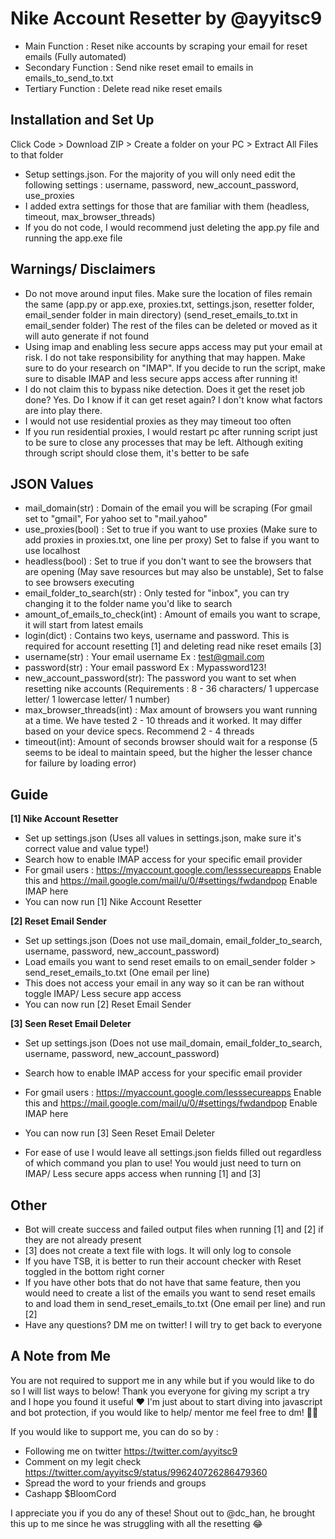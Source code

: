 Nike Account Resetter by @ayyitsc9
==========

- Main Function : Reset nike accounts by scraping your email for reset emails (Fully automated)
- Secondary Function :  Send nike reset email to emails in emails_to_send_to.txt
- Tertiary Function : Delete read nike reset emails


Installation and Set Up
------------
Click Code > Download ZIP > Create a folder on your PC > Extract All Files to that folder

- Setup settings.json. For the majority of you will only need edit the following settings : username, password, new_account_password, use_proxies
- I added extra settings for those that are familiar with them (headless, timeout, max_browser_threads)
- If you do not code, I would recommend just deleting the app.py file and running the app.exe file


Warnings/ Disclaimers
------------
- Do not move around input files. Make sure the location of files remain the same (app.py or app.exe, proxies.txt, settings.json, resetter folder, email_sender folder in main directory) (send_reset_emails_to.txt in email_sender folder) The rest of the files can be deleted or moved as it will auto generate if not found
- Using imap and enabling less secure apps access may put your email at risk. I do not take responsibility for anything that may happen. Make sure to do your research on "IMAP". If you decide to run the script, make sure to disable IMAP and less secure apps access after running it!
- I do not claim this to bypass nike detection. Does it get the reset job done? Yes. Do I know if it can get reset again? I don't know what factors are into play there.
- I would not use residential proxies as they may timeout too often
- If you run residential proxies, I would restart pc after running script just to be sure to close any processes that may be left. Although exiting through script should close them, it's better to be safe


JSON Values
------------

- mail_domain(str) : Domain of the email you will be scraping (For gmail set to "gmail", For yahoo set to "mail.yahoo"
- use_proxies(bool) : Set to true if you want to use proxies (Make sure to add proxies in proxies.txt, one line per proxy) Set to false if you want to use localhost
- headless(bool) : Set to true if you don't want to see the browsers that are opening (May save resources but may also be unstable), Set to false to see browsers executing
- email_folder_to_search(str) : Only tested for "inbox", you can try changing it to the folder name you'd like to search
- amount_of_emails_to_check(int) : Amount of emails you want to scrape, it will start from latest emails
- login(dict) : Contains two keys, username and password. This is required for account resetting [1] and deleting read nike reset emails [3]
- username(str) : Your email username Ex : test@gmail.com
- password(str) : Your email password Ex : Mypassword123!
- new_account_password(str): The password you want to set when resetting nike accounts (Requirements : 8 - 36 characters/ 1 uppercase letter/ 1 lowercase letter/ 1 number)
- max_browser_threads(int) : Max amount of browsers you want running at a time. We have tested 2 - 10 threads and it worked. It may differ based on your device specs. Recommend 2 - 4 threads
- timeout(int): Amount of seconds browser should wait for a response (5 seems to be ideal to maintain speed, but the higher the lesser chance for failure by loading error)


Guide
-----

__[1] Nike Account Resetter__

- Set up settings.json (Uses all values in settings.json, make sure it's correct value and value type!)
- Search how to enable IMAP access for your specific email provider
- For gmail users : https://myaccount.google.com/lesssecureapps Enable this and https://mail.google.com/mail/u/0/#settings/fwdandpop Enable IMAP here 
- You can now run [1] Nike Account Resetter

__[2] Reset Email Sender__

- Set up settings.json (Does not use mail_domain, email_folder_to_search, username, password, new_account_password)
- Load emails you want to send reset emails to on email_sender folder > send_reset_emails_to.txt (One email per line)
- This does not access your email in any way so it can be ran without toggle IMAP/ Less secure app access
- You can now run [2] Reset Email Sender

__[3] Seen Reset Email Deleter__

- Set up settings.json  (Does not use mail_domain, email_folder_to_search, username, password, new_account_password)
- Search how to enable IMAP access for your specific email provider
- For gmail users : https://myaccount.google.com/lesssecureapps Enable this and https://mail.google.com/mail/u/0/#settings/fwdandpop Enable IMAP here 
- You can now run [3] Seen Reset Email Deleter

- For ease of use I would leave all settings.json fields filled out regardless of which command you plan to use! You would just need to turn on IMAP/ Less secure apps access when running [1] and [3]


Other
-----

- Bot will create success and failed output files when running [1] and [2] if they are not already present
- [3] does not create a text file with logs. It will only log to console
- If you have TSB, it is better to run their account checker with Reset toggled in the bottom right corner
- If you have other bots that do not have that same feature, then you would need to create a list of the emails you want to send reset emails to and load them in send_reset_emails_to.txt (One email per line) and run [2]
- Have any questions? DM me on twitter! I will try to get back to everyone


A Note from Me
-------
You are not required to support me in any while but if you would like to do so I will list ways to below! Thank you everyone for giving my script a try and I hope you found it useful ♥ I'm just about to start diving into javascript and bot protection, if you would like to help/ mentor me feel free to dm! 👀😅

 If you would like to support me, you can do so by :
- Following me on twitter https://twitter.com/ayyitsc9
- Comment on my legit check https://twitter.com/ayyitsc9/status/996240726286479360
- Spread the word to your friends and groups
- Cashapp $BloomCord

I appreciate you if you do any of these! Shout out to @dc_han, he brought this up to me since he was struggling with all the resetting 😂
